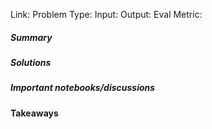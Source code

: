 Link: 
Problem Type: 
Input: 
Output: 
Eval Metric: 
##### Summary
##### Solutions

##### Important notebooks/discussions

#### Takeaways